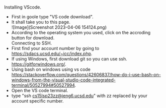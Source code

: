 Installing VScode. <br />
 - First in goole type "VS code download".<br />
 - It shall take you to this page. <br />
![Image](Screenshot 2023-04-06 154124.png)
 - According to the operating system you used, click on the accroding button for download.<br />
Connecting to SSH. <br />
 - First find your account number by going to https://sdacs.ucsd.edu/~icc/index.php. <br />
 - If using Windows, first download git so you can use ssh. https://gitforwindows.org/.
 - Using bash on windows using vs code https://stackoverflow.com/questions/42606837/how-do-i-use-bash-on-windows-from-the-visual-studio-code-integrated-terminal/50527994#50527994. <br />
 - Open the VS code terminal. <br />
 - type  "ssh cs15lsp23zz@ieng6.ucsd.edu" with zz replaced by your account specific number. <br />
